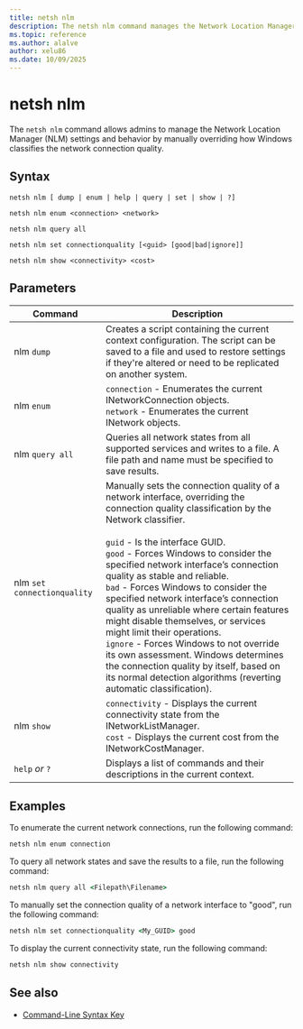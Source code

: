 ```yaml
---
title: netsh nlm
description: The netsh nlm command manages the Network Location Manager (NLM) settings to override network connection quality classification in Windows.
ms.topic: reference
ms.author: alalve
author: xelu86
ms.date: 10/09/2025
---
```


# netsh nlm

The `netsh nlm` command allows admins to manage the Network Location Manager (NLM) settings and behavior by manually overriding how Windows classifies the network connection quality.

## Syntax

```
netsh nlm [ dump | enum | help | query | set | show | ?]
```

```
netsh nlm enum <connection> <network>
```

```
netsh nlm query all
```

```
netsh nlm set connectionquality [<guid> [good|bad|ignore]]
```

```
netsh nlm show <connectivity> <cost>
```

## Parameters

| Command | Description |
|--|--|
| nlm `dump` | Creates a script containing the current context configuration. The script can be saved to a file and used to restore settings if they're altered or need to be replicated on another system. |
| nlm `enum` | `connection` - Enumerates the current INetworkConnection objects. <br> `network` - Enumerates the current INetwork objects. |
| nlm `query all` | Queries all network states from all supported services and writes to a file. A file path and name must be specified to save results. |
| nlm `set connectionquality` | Manually sets the connection quality of a network interface, overriding the connection quality classification by the Network classifier. <br><br> `guid` - Is the interface GUID. <br> `good` - Forces Windows to consider the specified network interface’s connection quality as stable and reliable. <br> `bad` - Forces Windows to consider the specified network interface’s connection quality as unreliable where certain features might disable themselves, or services might limit their operations. <br> `ignore` - Forces Windows to not override its own assessment. Windows determines the connection quality by itself, based on its normal detection algorithms (reverting automatic classification). |
| nlm `show` | `connectivity` - Displays the current connectivity state from the INetworkListManager. <br> `cost` - Displays the current cost from the INetworkCostManager. |
| `help` *or* `?` | Displays a list of commands and their descriptions in the current context. |

## Examples

To enumerate the current network connections, run the following command:

```cmd
netsh nlm enum connection
```

To query all network states and save the results to a file, run the following command:

```cmd
netsh nlm query all <Filepath\Filename>
```

To manually set the connection quality of a network interface to "good", run the following command:

```cmd
netsh nlm set connectionquality <My_GUID> good
```

To display the current connectivity state, run the following command:

```cmd
netsh nlm show connectivity
```

## See also

- [Command-Line Syntax Key](command-line-syntax-key.md)
